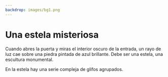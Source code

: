 ```yaml
---
backdrop: images/bg1.png
---
```


# Una estela misteriosa

Cuando abres la puerta y miras el interior oscuro de la entrada, un rayo de luz cae sobre una piedra pintada de azul brillante. Debe ser una estela, una escultura monumental.

En la estela hay una serie compleja de glifos agrupados.

<Item id="8" />

<Page url="challenge1" instructions="Consultas tu guía, pero no es de ninguna ayuda aquí." action="Mirar más cerca" condition="8" />
